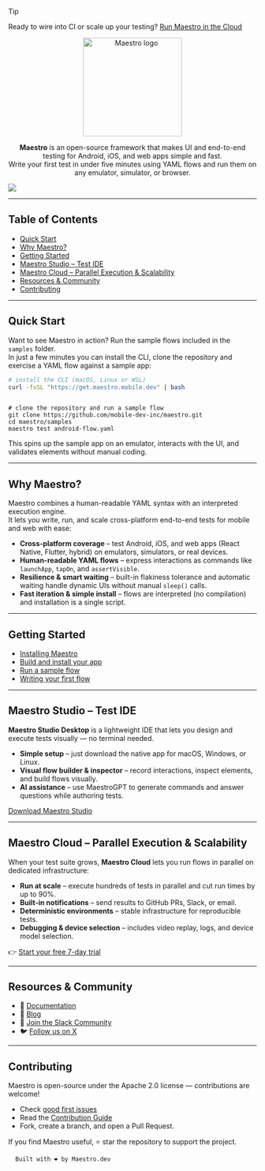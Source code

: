 > [!TIP]
> Ready to wire into CI or scale up your testing? [Run Maestro in the Cloud](https://docs.maestro.dev/cloud)

<p align="center">
  <a href="https://www.maestro.dev">
    <img width="200" alt="Maestro logo" src="https://github.com/user-attachments/assets/91c4f440-288e-4a9e-93a3-3c89a19d2f04" />
  </a>
</p>


<p align="center">
  <strong>Maestro</strong> is an open-source framework that makes UI and end-to-end testing for Android, iOS, and web apps simple and fast.<br/>
  Write your first test in under five minutes using YAML flows and run them on any emulator, simulator, or browser.
</p>

<img src="https://user-images.githubusercontent.com/847683/187275009-ddbdf963-ce1d-4e07-ac08-b10f145e8894.gif" />

---

## Table of Contents

- [Quick Start](#quick-start)
- [Why Maestro?](#why-maestro)
- [Getting Started](#getting-started)
- [Maestro Studio – Test IDE](#maestro-studio--test-ide)
- [Maestro Cloud – Parallel Execution & Scalability](#maestro-cloud--parallel-execution--scalability)
- [Resources & Community](#resources--community)
- [Contributing](#contributing)

---

## Quick Start

Want to see Maestro in action? Run the sample flows included in the `samples` folder.  
In just a few minutes you can install the CLI, clone the repository and exercise a YAML flow against a sample app:

```bash
# install the CLI (macOS, Linux or WSL)
curl -fsSL "https://get.maestro.mobile.dev" | bash

```

```

# clone the repository and run a sample flow
git clone https://github.com/mobile-dev-inc/maestro.git
cd maestro/samples
maestro test android-flow.yaml
```
This spins up the sample app on an emulator, interacts with the UI, and validates elements without manual coding.

---

## Why Maestro?

Maestro combines a human-readable YAML syntax with an interpreted execution engine.  
It lets you write, run, and scale cross-platform end-to-end tests for mobile and web with ease:

- **Cross-platform coverage** – test Android, iOS, and web apps (React Native, Flutter, hybrid) on emulators, simulators, or real devices.  
- **Human-readable YAML flows** – express interactions as commands like `launchApp`, `tapOn`, and `assertVisible`.  
- **Resilience & smart waiting** – built-in flakiness tolerance and automatic waiting handle dynamic UIs without manual `sleep()` calls.  
- **Fast iteration & simple install** – flows are interpreted (no compilation) and installation is a single script.

---
## Getting Started

- [Installing Maestro](https://docs.maestro.dev/getting-started/installing-maestro)
- [Build and install your app](https://docs.maestro.dev/getting-started/build-and-install-your-app)
- [Run a sample flow](https://docs.maestro.dev/getting-started/run-a-sample-flow)
- [Writing your first flow](https://docs.maestro.dev/getting-started/writing-your-first-flow)

---

## Maestro Studio – Test IDE

**Maestro Studio Desktop** is a lightweight IDE that lets you design and execute tests visually — no terminal needed.

- **Simple setup** – just download the native app for macOS, Windows, or Linux.  
- **Visual flow builder & inspector** – record interactions, inspect elements, and build flows visually.  
- **AI assistance** – use MaestroGPT to generate commands and answer questions while authoring tests.

[Download Maestro Studio](https://maestro.dev/?utm_source=github-readme#maestro-studio)

---

## Maestro Cloud – Parallel Execution & Scalability

When your test suite grows, **Maestro Cloud** lets you run flows in parallel on dedicated infrastructure:

- **Run at scale** – execute hundreds of tests in parallel and cut run times by up to 90%.  
- **Built-in notifications** – send results to GitHub PRs, Slack, or email.  
- **Deterministic environments** – stable infrastructure for reproducible tests.  
- **Debugging & device selection** – includes video replay, logs, and device model selection.

👉 [Start your free 7-day trial](https://maestro.dev/cloud?utm_source=github-readme)

---

## Resources & Community

- 📘 [Documentation](https://docs.maestro.dev)  
- 📰 [Blog](https://maestro.dev/blog?utm_source=github-readme) 
- 💬 [Join the Slack Community](https://maestrodev.typeform.com/to/FelIEe8A)
- 🐦 [Follow us on X](https://twitter.com/maestro__dev)

---

## Contributing

Maestro is open-source under the Apache 2.0 license — contributions are welcome!

- Check [good first issues](https://github.com/mobile-dev-inc/maestro/issues?q=is%3Aopen+is%3Aissue+label%3A%22good+first+issue%22)
- Read the [Contribution Guide](https://github.com/mobile-dev-inc/Maestro/blob/main/CONTRIBUTING.md) 
- Fork, create a branch, and open a Pull Request.

If you find Maestro useful, ⭐ star the repository to support the project.

```
  Built with ❤️ by Maestro.dev
```


